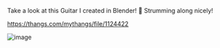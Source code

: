 Take a look at this Guitar I created in Blender! 🎸 Strumming along nicely!

https://thangs.com/mythangs/file/1124422

![image](https://github.com/user-attachments/assets/5ea0c891-b74b-4836-b666-f74eab9aaabf)
